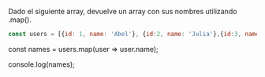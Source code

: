 Dado el siguiente array, devuelve un array con sus nombres utilizando .map().

```js
const users = [{id: 1, name: 'Abel'}, {id:2, name: 'Julia'},{id:3, name: 'Pedro'}, {id:4, name: 'Amanda'}];
```

const names = users.map(user => user.name);

console.log(names);